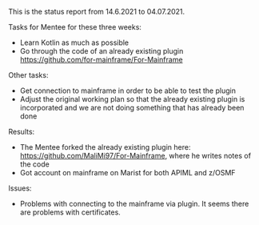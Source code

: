 This is the status report from 14.6.2021 to 04.07.2021.

Tasks for Mentee for these three weeks:
  - Learn Kotlin as much as possible
  - Go through the code of an already existing plugin https://github.com/for-mainframe/For-Mainframe
  
Other tasks:
  - Get connection to mainframe in order to be able to test the plugin
  - Adjust the original working plan so that the already existing plugin is incorporated and we are not doing something that has already been done


Results:
  - The Mentee forked the already existing plugin here: https://github.com/MaliMi97/For-Mainframe, where he writes notes of the code
  - Got account on mainframe on Marist for both APIML and z/OSMF

Issues:
  - Problems with connecting to the mainframe via plugin. It seems there are problems with certificates.
